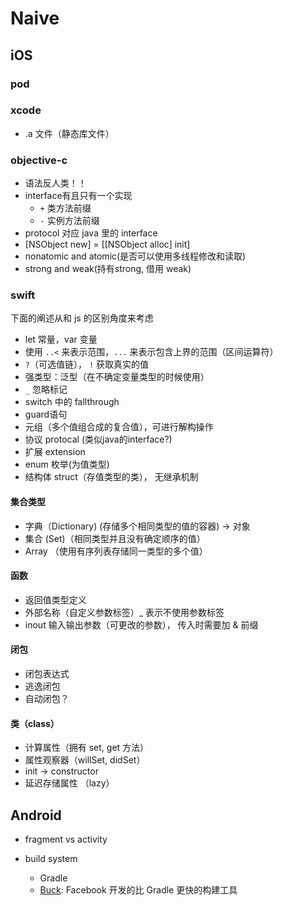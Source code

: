 # Naive

## iOS

### pod

### xcode

* .a 文件（静态库文件）

### objective-c

* 语法反人类！！
* interface有且只有一个实现
  * `+` 类方法前缀
  * `-` 实例方法前缀
* protocol 对应 java 里的 interface
* [NSObject new] = [[NSObject alloc] init]
* nonatomic and atomic(是否可以使用多线程修改和读取)
* strong and weak(持有strong, 借用 weak)

### swift

下面的阐述从和 js 的区别角度来考虑

* let 常量，var 变量
* 使用 `..<`  来表示范围，`...`  来表示包含上界的范围（区间运算符）
* `?`（可选值链）， `!` 获取真实的值
* 强类型：泛型（在不确定变量类型的时候使用）
* `_`  忽略标记
* switch 中的 fallthrough
* guard语句
* 元组（多个值组合成的复合值），可进行解构操作
* 协议 protocal (类似java的interface?)
* 扩展 extension
* enum 枚举(为值类型)
* 结构体 struct（存值类型的类）， 无继承机制

#### 集合类型

* 字典（Dictionary) (存储多个相同类型的值的容器) -> 对象
* 集合 (Set)（相同类型并且没有确定顺序的值）
* Array （使用有序列表存储同一类型的多个值）

#### 函数

* 返回值类型定义
* 外部名称（自定义参数标签）_ 表示不使用参数标签
* inout 输入输出参数（可更改的参数）， 传入时需要加 & 前缀

#### 闭包

* 闭包表达式
* 逃逸闭包
* 自动闭包？

#### 类（class）

* 计算属性（拥有 set, get 方法）
* 属性观察器（willSet, didSet）
* init -> constructor
* 延迟存储属性 （lazy）

## Android

* fragment vs activity

* build system
  * Gradle
  * [Buck](https://github.com/facebook/buck): Facebook 开发的比 Gradle 更快的构建工具